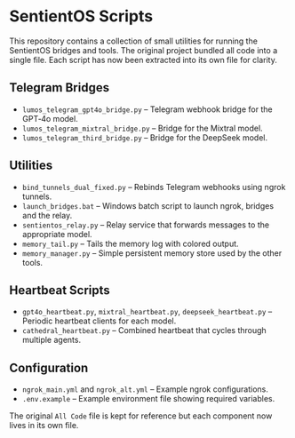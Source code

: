 # SentientOS Scripts

This repository contains a collection of small utilities for running the SentientOS bridges and tools. The original project bundled all code into a single file. Each script has now been extracted into its own file for clarity.

## Telegram Bridges
- `lumos_telegram_gpt4o_bridge.py` – Telegram webhook bridge for the GPT‑4o model.
- `lumos_telegram_mixtral_bridge.py` – Bridge for the Mixtral model.
- `lumos_telegram_third_bridge.py` – Bridge for the DeepSeek model.

## Utilities
- `bind_tunnels_dual_fixed.py` – Rebinds Telegram webhooks using ngrok tunnels.
- `launch_bridges.bat` – Windows batch script to launch ngrok, bridges and the relay.
- `sentientos_relay.py` – Relay service that forwards messages to the appropriate model.
- `memory_tail.py` – Tails the memory log with colored output.
- `memory_manager.py` – Simple persistent memory store used by the other tools.

## Heartbeat Scripts
- `gpt4o_heartbeat.py`, `mixtral_heartbeat.py`, `deepseek_heartbeat.py` – Periodic heartbeat clients for each model.
- `cathedral_heartbeat.py` – Combined heartbeat that cycles through multiple agents.

## Configuration
- `ngrok_main.yml` and `ngrok_alt.yml` – Example ngrok configurations.
- `.env.example` – Example environment file showing required variables.

The original `All Code` file is kept for reference but each component now lives in its own file.
